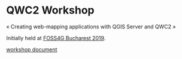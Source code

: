 # QWC2 Workshop

« Creating web-mapping applications with QGIS Server and QWC2 »

Initially held at [FOSS4G Bucharest 2019](https://2019.foss4g.org).

[workshop document](workshop.md)
